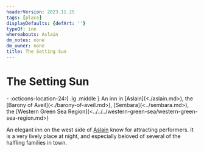 ```yaml
---
headerVersion: 2023.11.25
tags: [place]
displayDefaults: {defArt: ''}
typeOf: inn
whereabouts: Aslain
dm_notes: none
dm_owner: none
title: The Setting Sun
---
```

# The Setting Sun
<div class="grid cards ext-narrow-margin ext-one-column" markdown>
-    :octicons-location-24:{ .lg .middle } An inn in [Aslain](<./aslain.md>), the [Barony of Aveil](<./barony-of-aveil.md>), [Sembara](<../sembara.md>), the [Western Green Sea Region](<../../../western-green-sea/western-green-sea-region.md>)  
</div>


An elegant inn on the west side of [Aslain](<./aslain.md>) know for attracting performers. It is a very lively place at night, and especially beloved of several of the halfling families in town.